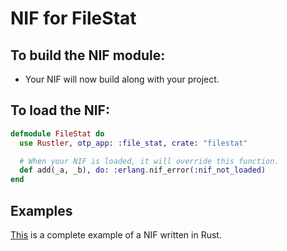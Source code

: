 # NIF for FileStat

## To build the NIF module:

- Your NIF will now build along with your project.

## To load the NIF:

```elixir
defmodule FileStat do
  use Rustler, otp_app: :file_stat, crate: "filestat"

  # When your NIF is loaded, it will override this function.
  def add(_a, _b), do: :erlang.nif_error(:nif_not_loaded)
end
```

## Examples

[This](https://github.com/rusterlium/NifIo) is a complete example of a NIF written in Rust.
